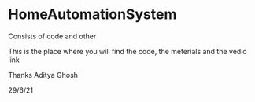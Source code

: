 # HomeAutomationSystem
Consists of code and other

This is the place where you will find the code, the meterials and the vedio link

Thanks 
Aditya Ghosh

29/6/21

